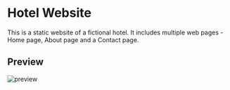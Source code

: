 # Hotel Website

This is a static website of a fictional hotel. It includes multiple web pages - Home page, About page and a Contact page.

## Preview

![preview](https://github.com/shashiirk/html-css-projects/blob/master/hotel-website/preview/hotel-website.gif)
